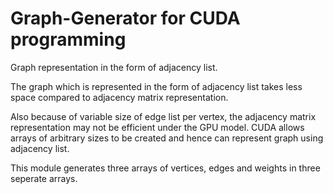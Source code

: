 # Graph-Generator for CUDA programming

Graph representation in the form of adjacency list.

The graph which is represented in the form of adjacency list takes less space compared to adjacency matrix representation.

Also because of variable size of edge list per vertex, the adjacency matrix representation may not be efficient under the GPU model.
CUDA allows arrays of arbitrary sizes to be created and hence can represent graph using adjacency list.

This module generates three arrays of vertices, edges and weights in three seperate arrays.
